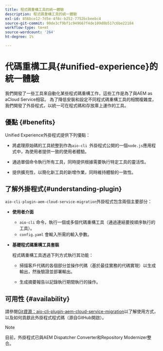 ```yaml
---
title: 程式碼重構工具的統一體驗
description: 程式碼重構工具的統一體驗
exl-id: 856bce12-7d5e-4f8c-b252-7752bcbeebc4
source-git-commit: 90de3cf9bf1c949667f4de109d0b517c6be22184
workflow-type: tm+mt
source-wordcount: '264'
ht-degree: 1%

---
```


# 代碼重構工具{#unified-experience}的統一體驗

我們開發了一些工具來自動化某些程式碼重構工作，這些工作是為了與AEM as aCloud Service相容。 為了降低安裝和設定不同程式碼重構工具的相關複雜度，我們開發了外掛程式，以統一可在程式碼和存放庫上運作的工具。

## 優點 {#benefits}

Unified Experience外掛程式提供下列優點：

* 將處理原始碼的工具統整到作為`aio-cli `外掛程式公開的一個`node.js`應用程式中，為使用者提供一致的使用者體驗。

* 通過單個命令執行所有工具，同時提供根據需要執行特定工具的靈活性。

* 提供擴充性，以簡化新工具的新增作業，同時維持體驗的一致性。

## 了解外掛程式{#understanding-plugin}

`aio-cli-plugin-aem-cloud-service-migration`外掛程式包含兩個主要部分：

* **使用者介面**

   * `aio-cli` 命令，執行一個或多個代碼重構工具（通過連結要按順序執行的工具）。
   * `config.yaml` 會輸入所需的輸入參數。

* **基礎程式碼重構工具套裝**

   程式碼重構工具透過下列方式執行其功能：

   * 掃描客戶代碼的各個部分並操作代碼（基於最佳實務的代碼實現）以生成輸出，然後驗證並部署輸出。

   * 生成摘要報告以記錄執行期間執行的操作。

## 可用性 {#availability}

請參閱[Git資源：aio-cli-plugin-aem-cloud-service-migration](https://github.com/adobe/aio-cli-plugin-aem-cloud-service-migration)以了解使用方式，以及如何貢獻此外掛程式程式碼（源自GitHub開啟）。

>[!NOTE]
>目前，外掛程式已與AEM Dispatcher Converter和Repository Modernizer整合。

